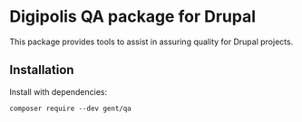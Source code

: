 # Digipolis QA package for Drupal

This package provides tools to assist in assuring quality for Drupal projects.

## Installation

Install with dependencies:

```
composer require --dev gent/qa
```
